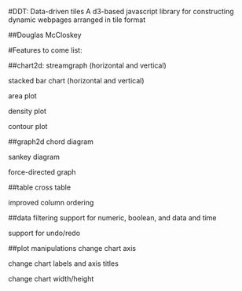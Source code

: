 #DDT: Data-driven tiles
A d3-based javascript library for constructing dynamic webpages arranged in tile format

##Douglas McCloskey

#Features to come list:

##chart2d:
streamgraph (horizontal and vertical)

stacked bar chart (horizontal and vertical)

area plot

density plot

contour plot

##graph2d
chord diagram

sankey diagram

force-directed graph

##table
cross table

improved column ordering

##data filtering
support for numeric, boolean, and data and time

support for undo/redo

##plot manipulations
change chart axis

change chart labels and axis titles

change chart width/height

##